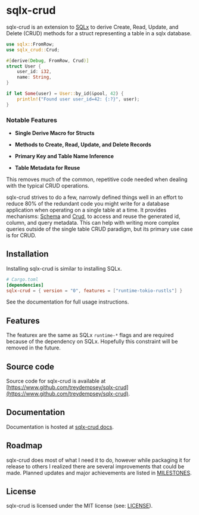 # sqlx-crud

sqlx-crud is an extension to [SQLx](https://github.com/launchbadge/sqlx) to
derive Create, Read, Update, and Delete (CRUD) methods for a struct
representing a table in a sqlx database.

```rust
use sqlx::FromRow;
use sqlx_crud::Crud;

#[derive(Debug, FromRow, Crud)]
struct User {
    user_id: i32,
    name: String,
}

if let Some(user) = User::by_id(&pool, 42) {
    println!("Found user user_id=42: {:?}", user);
}
```

### Notable Features

* **Single Derive Macro for Structs**

* **Methods to Create, Read, Update, and Delete Records**

* **Primary Key and Table Name Inference**

* **Table Metadata for Reuse**

This removes much of the common, repetitive code needed when dealing with
the typical CRUD operations.

sqlx-crud strives to do a few, narrowly defined things well in an effort
to reduce 80% of the redundant code you might write for a database
application when operating on a single table at a time. It provides
mechanisms: [Schema](./src/traits.rs) and [Crud](./src/traits.rs), to access
and reuse the generated id, column, and query metadata. This can help with
writing more complex queries outside of the single table CRUD paradigm, but
its primary use case is for CRUD.

## Installation

Installing sqlx-crud is similar to installing SQLx.

```toml
# Cargo.toml
[dependencies]
sqlx-crud = { version = "0", features = ["runtime-tokio-rustls"] }
```

See the documentation for full usage instructions.

## Features

The featurex are the same as SQLx `runtime-*` flags and are required because of
the dependency on SQLx. Hopefully this constraint will be removed in the future.

## Source code

Source code for sqlx-crud is available at [https://www.github.com/treydempsey/sqlx-crud](https://www.github.com/treydempsey/sqlx-crud).

## Documentation

Documentation is hosted at [sqlx-crud docs](https://docs.rs/sqlx-crud/latest).

## Roadmap

sqlx-crud does most of what I need it to do, however while packaging it for
release to others I realized there are several improvements that could be made.
Planned updates and major achievements are listed in [MILESTONES](./MILESTONES).

## License

sqlx-crud is licensed under the MIT license (see: [LICENSE](./LICENSE)).
